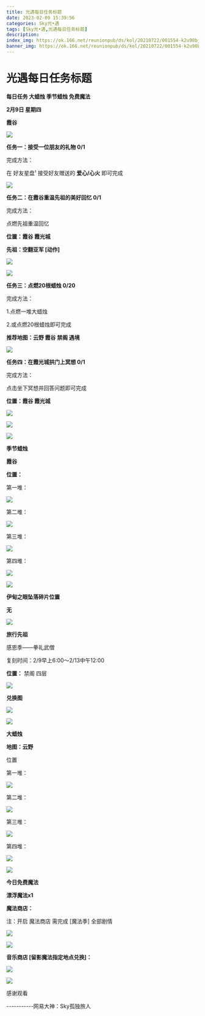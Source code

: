 ```yaml
---
title: 光遇每日任务标题
date: 2023-02-09 15:39:56
categories: Sky光•遇
tags: [Sky光•遇,光遇每日任务标题]
description: 
index_img: https://ok.166.net/reunionpub/ds/kol/20210722/001554-k2u90bj7ay.png?imageView&thumbnail=600x0&type=jpg
banner_img: https://ok.166.net/reunionpub/ds/kol/20210722/001554-k2u90bj7ay.png?imageView&thumbnail=600x0&type=jpg
---
```

# 光遇每日任务标题
**每日任务 大蜡烛 季节蜡烛 免费魔法**

 **2月9日 星期四**

 **霞谷**

![](https://img.166.net/reunionpub/ds/kol/20230209/001841-vit5302mce.jpeg)

 **任务一：接受一位朋友的礼物 0/1**

完成方法：

在 好友星盘¹ 接受好友赠送的 **爱心/心火** 即可完成

![](https://img.166.net/reunionpub/ds/kol/20230209/000252-gsdktvqo4w.jpeg)

 **任务二：在霞谷重温先祖的美好回忆 0/1**

完成方法：

点燃先祖重温回忆

 **位置：霞谷 霞光城**

 **先祖：空翻亚军 [动作]**

![](https://img.166.net/reunionpub/ds/kol/20230209/000316-4y2qa8djum.jpeg)

![](https://img.166.net/reunionpub/ds/kol/20230209/000328-9ipcqt2j5u.jpeg)

 **任务三：点燃20根蜡烛 0/20**

完成方法：

1.点燃一堆大蜡烛

2.或点燃20根蜡烛即可完成

 **推荐地图：云野 霞谷 禁阁 遇境**

![](https://img.166.net/reunionpub/ds/kol/20230208/000555-m7ev9w5krn.jpg)

 **任务四：在霞光城拱门上冥想 0/1**

完成方法：

点击坐下冥想并回答问题即可完成

 **位置：霞谷 霞光城**

![](https://img.166.net/reunionpub/ds/kol/20230209/000434-6wnbel2o70.jpg)

![](https://img.166.net/reunionpub/ds/kol/20230209/000442-e4sajvi0qy.jpg)

![](https://img.166.net/reunionpub/ds/kol/20221018/100256-wzutnocka0.png)

 **季节蜡烛**

 **霞谷**

 **位置：**

第一堆：

![](https://img.166.net/reunionpub/ds/kol/20230209/000649-vfqj2dt904.jpeg)

第二堆：

![](https://img.166.net/reunionpub/ds/kol/20230209/000658-bzdmaruv6y.jpeg)

第三堆：

![](https://img.166.net/reunionpub/ds/kol/20230209/000706-hrqub87vms.jpeg)

第四堆：

![](https://img.166.net/reunionpub/ds/kol/20230209/000713-0zidvjc2m6.jpeg)

![](https://img.166.net/reunionpub/ds/kol/20221130/005912-5mvshq9nf3.png)

 **伊甸之眼坠落碎片位置**

 **无**

![](https://img.166.net/reunionpub/ds/kol/20221018/100256-wzutnocka0.png)

 **旅行先祖**

感恩季——拳礼武僧

复刻时间：2/9早上6:00～2/13中午12:00

 **位置：** 禁阁 四层

![](https://img.166.net/reunionpub/ds/kol/20230209/005006-7cpms9swv0.jpg)

 **兑换图**

![](https://img.166.net/reunionpub/ds/kol/20230209/005126-s6rmnvz1bj.jpeg)

![](https://img.166.net/reunionpub/ds/kol/20221018/100256-wzutnocka0.png)

 **大蜡烛**

 **地图：云野**

位置

第一堆：

![](https://img.166.net/reunionpub/ds/kol/20230209/001457-481g6knycb.jpeg)

第二堆：

![](https://img.166.net/reunionpub/ds/kol/20230209/001508-qsw2hcndbv.jpeg)

第三堆：

![](https://img.166.net/reunionpub/ds/kol/20230209/001517-8jy04gr9ln.jpeg)

第四堆：

![](https://img.166.net/reunionpub/ds/kol/20230209/001525-8vqry0s9nu.jpeg)

![](https://img.166.net/reunionpub/ds/kol/20221018/100256-wzutnocka0.png)

 **今日免费魔法**

 **漂浮魔法x1**

 **魔法商店：**

注：开启 魔法商店 需完成 [魔法季] 全部剧情

![](https://img.166.net/reunionpub/ds/kol/20221018/100559-oibznvdtus.png)

![](https://img.166.net/reunionpub/ds/kol/20230209/000852-pjvm1asbu4.jpeg)

 **音乐商店 [留影魔法指定地点兑换]：**

![](https://img.166.net/reunionpub/ds/kol/20230206/001230-f6qupk0szc.png)

 **![](https://img.166.net/reunionpub/ds/kol/20221018/100256-wzutnocka0.png)**

感谢观看

\-----------网易大神：Sky孤独旅人

